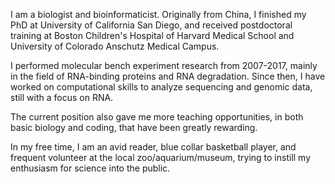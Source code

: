 I am a biologist and bioinformaticist. Originally from China, I finished my PhD at University of California San Diego, and received postdoctoral training at Boston Children's Hospital of Harvard Medical School and University of Colorado Anschutz Medical Campus.

I performed molecular bench experiment research from 2007-2017, mainly in the field of RNA-binding proteins and RNA degradation. Since then, I have worked on computational skills to analyze sequencing and genomic data, still with a focus on RNA.

The current position also gave me more teaching opportunities, in both basic biology and coding, that have been greatly rewarding.

In my free time, I am an avid reader, blue collar basketball player, and frequent volunteer at the local zoo/aquarium/museum, trying to instill my enthusiasm for science into the public.
